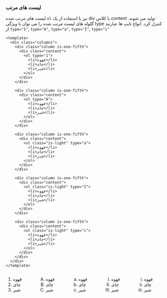 ### لیست های مرتب

لیست های مرتب شده `ol` نیز با استفاده از یک div با کلاس content تولید می شوند.
گلوله های لیست مرتب شده را می توان با ویژگی type کنترل کرد.
انواع تایپ ها عبارتند از `type="1"`, `type="A"`, `type="a"`, `type="I"`, `type="i"`

<!--code-->

```vue
<template>
  <div class="columns">
    <div class="column is-one-fifth">
      <div class="content">
        <ol type="1">
          <li>قهوه</li>
          <li>چای</li>
          <li>شیر</li>
        </ol>
      </div>
    </div>

    <div class="column is-one-fifth">
      <div class="content">
        <ol type="A">
          <li>قهوه</li>
          <li>چای</li>
          <li>شیر</li>
        </ol>
      </div>
    </div>

    <div class="column is-one-fifth">
      <div class="content">
        <ol class="is-light" type="a">
          <li>قهوه</li>
          <li>چای</li>
          <li>شیر</li>
        </ol>
      </div>
    </div>

    <div class="column is-one-fifth">
      <div class="content">
        <ol class="is-light" type="I">
          <li>قهوه</li>
          <li>چای</li>
          <li>شیر</li>
        </ol>
      </div>
    </div>

    <div class="column is-one-fifth">
      <div class="content">
        <ol class="is-light" type="i">
          <li>قهوه</li>
          <li>چای</li>
          <li>شیر</li>
        </ol>
      </div>
    </div>
  </div>
</template>
```

<!--/code-->

<!--example-->

<div class="columns">
  <div class="column is-one-fifth">
    <div class="content">
      <ol type="1">
        <li>قهوه</li>
        <li>چای</li>
        <li>شیر</li>
      </ol>
    </div>
  </div>
  <div class="column is-one-fifth">
    <div class="content">
      <ol type="A">
        <li>قهوه</li>
        <li>چای</li>
        <li>شیر</li>
      </ol>
    </div>
  </div>
  <div class="column is-one-fifth">
    <div class="content">
      <ol class="is-light" type="a">
        <li>قهوه</li>
        <li>چای</li>
        <li>شیر</li>
      </ol>
    </div>
  </div>
  <div class="column is-one-fifth">
    <div class="content">
      <ol class="is-light" type="I">
        <li>قهوه</li>
        <li>چای</li>
        <li>شیر</li>
      </ol>
    </div>
  </div>
  <div class="column is-one-fifth">
    <div class="content">
      <ol class="is-light" type="i">
        <li>قهوه</li>
        <li>چای</li>
        <li>شیر</li>
      </ol>
    </div>
  </div>
</div>

<!--/example-->
